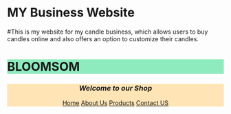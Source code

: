 
# MY Business Website
#This is my website for my candle business, which allows users to buy candles online and also offers an option to customize their candles. 
<!DOCTYPE html>
<html lang="en">    
<head>
     <meta charset="UTF-8">
        <meta name="viewport" content="width=device-width, initial-scale=1.0">
        <meta http-equiv="X-UA-Compatible" content="ie=edge">
        <link rel="icon" type="image/jpeg" href="logo.jpeg">
        <title>BLOOMSOM</title>

</head>
<body>
    <h1 style="background-color:rgb(142, 235, 190)"><b>BLOOMSOM</b></h1>
    </h1>
    <header style="background-color:moccasin">
        <h3><i>Welcome to our Shop</i></h3>
        <a href="index.html">Home</a>
        <a href="index.html">About Us</a>
        <a href="index.html">Products</a>
        <a href="index.html">Contact US</a>
</body>
       
    
   
</html>
